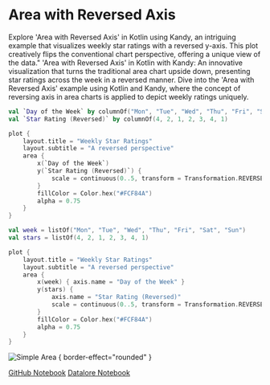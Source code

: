 # Area with Reversed Axis

<web-summary>
Explore 'Area with Reversed Axis' in Kotlin using Kandy, an intriguing example that visualizes weekly star ratings with a reversed y-axis.
This plot creatively flips the conventional chart perspective, offering a unique view of the data."
</web-summary>

<card-summary>
'Area with Reversed Axis' in Kotlin with Kandy: An innovative visualization that turns the traditional area chart upside down,
presenting star ratings across the week in a reversed manner.
</card-summary>

<link-summary>
Dive into the 'Area with Reversed Axis' example using Kotlin and Kandy, where the concept of reversing axis in area charts is applied to depict weekly ratings uniquely.
</link-summary>


<!---IMPORT org.jetbrains.kotlinx.kandy.letsplot.samples.Area-->

<!---FUN area_with_reversed_axis-->
<tabs>
<tab title="Dataframe">

```kotlin
val `Day of the Week` by columnOf("Mon", "Tue", "Wed", "Thu", "Fri", "Sat", "Sun")
val `Star Rating (Reversed)` by columnOf(4, 2, 1, 2, 3, 4, 1)

plot {
    layout.title = "Weekly Star Ratings"
    layout.subtitle = "A reversed perspective"
    area {
        x(`Day of the Week`)
        y(`Star Rating (Reversed)`) {
            scale = continuous(0..5, transform = Transformation.REVERSE)
        }
        fillColor = Color.hex("#FCF84A")
        alpha = 0.75
    }
}
```

</tab>
<tab title="Collections">

```kotlin
val week = listOf("Mon", "Tue", "Wed", "Thu", "Fri", "Sat", "Sun")
val stars = listOf(4, 2, 1, 2, 3, 4, 1)

plot {
    layout.title = "Weekly Star Ratings"
    layout.subtitle = "A reversed perspective"
    area {
        x(week) { axis.name = "Day of the Week" }
        y(stars) {
            axis.name = "Star Rating (Reversed)"
            scale = continuous(0..5, transform = Transformation.REVERSE)
        }
        fillColor = Color.hex("#FCF84A")
        alpha = 0.75
    }
}
```

</tab></tabs>
<!---END-->

![Simple Area](simple_area.png) { border-effect="rounded" }

<seealso style="cards">
       <category ref="example-ktnb">
           <a href="https://github.com/Kotlin/kandy/blob/main/examples/notebooks/lets-plot/samples/area/area_with_reversed_axis.ipynb" summary="View the notebook on our GitHub repository">GitHub Notebook</a>
           <a href="https://datalore.jetbrains.com/report/static/KQKedA4jDrKu63O53gEN0z/DxJ4t8ObFgypRBMFXGvw8Y" summary="Experiment with this example on Datalore">Datalore Notebook</a>
       </category>
</seealso>
